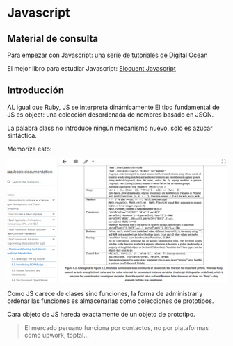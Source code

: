 # Javascript

## Material de consulta

Para empezar con Javascript: [una serie de tutoriales de Digital Ocean](https://www.digitalocean.com/community/tutorial-series/how-to-code-in-javascript)

El mejor libro para estudiar Javascript: [Elocuent Javascript](https://eloquentjavascript.net/)

## Introducción

AL igual que Ruby, JS se interpreta dinámicamente
El tipo fundamental de JS es object: una colección desordenada de nombres basado en JSON.

La palabra class no introduce ningún mecanismo nuevo, solo es azúcar sintáctica.

Memoriza esto:

![](sources/2023-11-20-11-18-38.png)

Como JS carece de clases sino funciones, la forma de administrar y ordenar las funciones es almacenarlas como colecciones de prototipos.

Cara objeto de JS hereda exactamente de un objeto de prototipo.

> El mercado peruano funciona por contactos, no por plataformas como upwork, toptal... 



